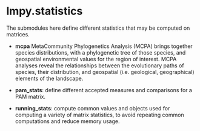 # lmpy.statistics

The submodules here define different statistics that may be computed on matrices.  

* **mcpa** MetaCommunity Phylogenetics Analysis (MCPA) brings together species distributions, with a phylogenetic 
  tree of those species, and geospatial environmental values for the region of interest.  MCPA analyses reveal 
  the relationships between the evolutionary paths of species, their distribution, and geospatial (i.e. geological, geographical) elements 
  of the landscape. 

* **pam_stats**: define different accepted measures and comparisons for a PAM matrix.

* **running_stats**: compute common values and objects used for computing a variety of matrix statistics, 
  to avoid repeating common computations and reduce memory usage.
  
